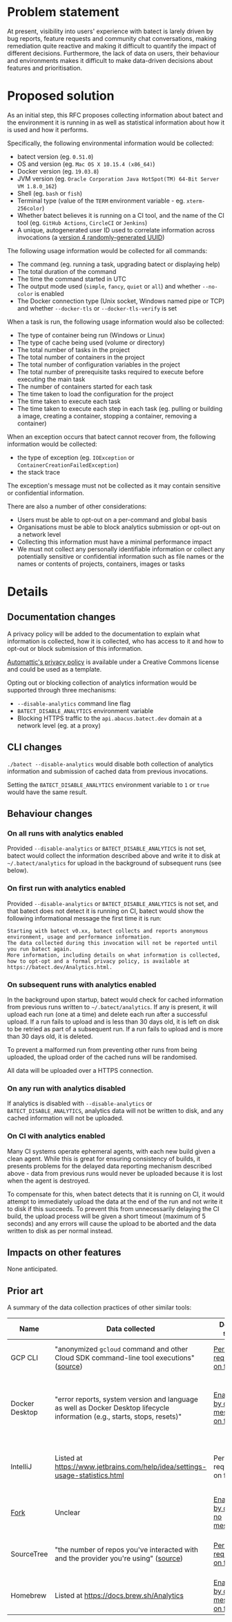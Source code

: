 # Problem statement

At present, visibility into users' experience with batect is larely driven by bug reports, feature requests and community chat conversations, making remediation quite reactive and making it difficult to quantify the impact of different decisions. Furthermore, the lack of data on users, their behaviour and environments makes it difficult to make data-driven decisions about features and prioritisation.



# Proposed solution

As an initial step, this RFC proposes collecting information about batect and the environment it is running in as well as statistical information about how it is used and how it performs.



Specifically, the following environmental information would be collected:

* batect version (eg. `0.51.0`)
* OS and version (eg. `Mac OS X 10.15.4 (x86_64)`)
* Docker version (eg. `19.03.8`)
* JVM version (eg. `Oracle Corporation Java HotSpot(TM) 64-Bit Server VM 1.8.0_162`)
* Shell (eg. `bash` or `fish`)
* Terminal type (value of the `TERM` environment variable - eg. `xterm-256color`)
* Whether batect believes it is running on a CI tool, and the name of the CI tool (eg. `GitHub Actions`, `CircleCI` or `Jenkins`)
* A unique, autogenerated user ID used to correlate information across invocations (a [version 4 randomly-generated UUID](https://en.wikipedia.org/wiki/Universally_unique_identifier#Version_4_(random)))



The following usage information would be collected for all commands:

* The command (eg. running a task, upgrading batect or displaying help)
* The total duration of the command
* The time the command started in UTC
* The output mode used (`simple`, `fancy`, `quiet` or `all`) and whether `--no-color` is enabled
* The Docker connection type (Unix socket, Windows named pipe or TCP) and whether `--docker-tls` or `--docker-tls-verify` is set



When a task is run, the following usage information would also be collected:

* The type of container being run (Windows or Linux)
* The type of cache being used (volume or directory)
* The total number of tasks in the project
* The total number of containers in the project
* The total number of configuration variables in the project
* The total number of prerequisite tasks required to execute before executing the main task
* The number of containers started for each task
* The time taken to load the configuration for the project
* The time taken to execute each task
* The time taken to execute each step in each task (eg. pulling or building a image, creating a container, stopping a container, removing a container)



When an exception occurs that batect cannot recover from, the following information would be collected:

* the type of exception (eg. `IOException` or `ContainerCreationFailedException`)
* the stack trace

The exception's message must not be collected as it may contain sensitive or confidential information.



There are also a number of other considerations:

* Users must be able to opt-out on a per-command and global basis
* Organisations must be able to block analytics submission or opt-out on a network level
* Collecting this information must have a minimal performance impact
* We must not collect any personally identifiable information or collect any potentially sensitive or confidential information such as file names or the names or contents of projects, containers, images or tasks



# Details

## Documentation changes

A privacy policy will be added to the documentation to explain what information is collected, how it is collected, who has access to it and how to opt-out or block submission of this information.

[Automattic's privacy policy](https://github.com/Automattic/legalmattic/blob/master/Privacy-Policy.md) is available under a Creative Commons license and could be used as a template.

Opting out or blocking collection of analytics information would be supported through three mechanisms:

* `--disable-analytics` command line flag
* `BATECT_DISABLE_ANALYTICS` environment variable
* Blocking HTTPS traffic to the `api.abacus.batect.dev` domain at a network level (eg. at a proxy)



## CLI changes

`./batect --disable-analytics` would disable both collection of analytics information and submission of cached data from previous invocations.

Setting the `BATECT_DISABLE_ANALYTICS` environment variable to `1` or `true` would have the same result.



## Behaviour changes

### On all runs with analytics enabled

Provided `--disable-analytics` or `BATECT_DISABLE_ANALYTICS` is not set, batect would collect the information described above and write it to disk at `~/.batect/analytics` for upload in the background of subsequent runs (see below).



### On first run with analytics enabled

Provided `--disable-analytics` or `BATECT_DISABLE_ANALYTICS` is not set, and that batect does not detect it is running on CI, batect would show the following informational message the first time it is run:

```
Starting with batect v0.xx, batect collects and reports anonymous environment, usage and performance information.
The data collected during this invocation will not be reported until you run batect again.
More information, including details on what information is collected, how to opt-opt and a formal privacy policy, is available at https://batect.dev/Analytics.html.
```



### On subsequent runs with analytics enabled

In the background upon startup, batect would check for cached information from previous runs written to `~/.batect/analytics`. If any is present, it will upload each run (one at a time) and delete each run after a successful upload. If a run fails to upload and is less than 30 days old, it is left on disk to be retried as part of a subsequent run. If a run fails to upload and is more than 30 days old, it is deleted.

To prevent a malformed run from preventing other runs from being uploaded, the upload order of the cached runs will be randomised.

All data will be uploaded over a HTTPS connection.



### On any run with analytics disabled

If analytics is disabled with `--disable-analytics` or `BATECT_DISABLE_ANALYTICS`, analytics data will not be written to disk, and any cached information will not be uploaded.



### On CI with analytics enabled

Many CI systems operate ephemeral agents, with each new build given a clean agent. While this is great for ensuring consistency of builds, it presents problems for the delayed data reporting mechanism described above - data from previous runs would never be uploaded because it is lost when the agent is destroyed.

To compensate for this, when batect detects that it is running on CI, it would attempt to immediately upload the data at the end of the run and not write it to disk if this succeeds. To prevent this from unnecessarily delaying the CI build, the upload process will be given a short timeout (maximum of 5 seconds) and any errors will cause the upload to be aborted and the data written to disk as per normal instead.



## Impacts on other features

None anticipated.



## Prior art

A summary of the data collection practices of other similar tools:

| Name                      | Data collected                                               | Default state                                                | Notes                                                        |
| ------------------------- | ------------------------------------------------------------ | ------------------------------------------------------------ | ------------------------------------------------------------ |
| GCP CLI                   | "anonymized `gcloud` command and other Cloud SDK command-line tool executions" ([source](https://cloud.google.com/sdk/usage-statistics)) | [Permission requested on first run](https://cloud.google.com/sdk/usage-statistics) | Privacy policy is global Google privacy policy               |
| Docker Desktop            | "error reports, system version and language as well as Docker Desktop lifecycle information (e.g., starts, stops, resets)" | [Enabled by default, message on first run](https://docs.docker.com/docker-for-windows/#general) | Image in [this section of the documentation](https://docs.docker.com/docker-for-windows/install/#start-docker-desktop) shows first run message, no link to privacy policy |
| IntelliJ                  | Listed at https://www.jetbrains.com/help/idea/settings-usage-statistics.html | Permission requested on first run                            | Mentioned in global [privacy policy](https://www.jetbrains.com/company/privacy.html), settings apply to all JetBrains IDEs |
| [Fork](https://fork.dev/) | Unclear                                                      | [Enabled by default, no message](https://github.com/ForkIssues/Tracker/issues/313) | No privacy policy, can't find details on data collected      |
| SourceTree                | "the number of repos you've interacted with and the provider you're using" ([source](https://community.atlassian.com/t5/Sourcetree-questions/Security-information-about-Sourcetree/qaq-p/1104747#M29899)) | [Permission requested on first run](https://community.atlassian.com/t5/Sourcetree-questions/Security-information-about-Sourcetree/qaq-p/1104747#M29899) | Data collection removed altogether as of v4 (October 2019)   |
| Homebrew                  | Listed at https://docs.brew.sh/Analytics                     | [Enabled by default, message on first run](https://docs.brew.sh/Analytics) | No privacy policy                                            |

